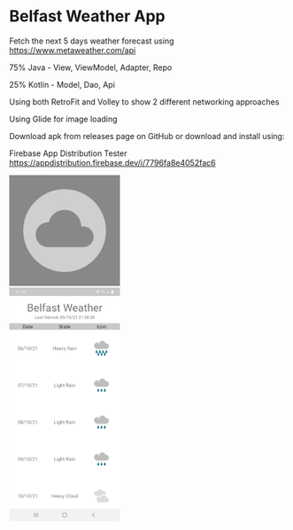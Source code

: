 # Belfast Weather App
Fetch the next 5 days weather forecast using https://www.metaweather.com/api 

75% Java - View, ViewModel, Adapter, Repo

25% Kotlin - Model, Dao, Api

Using both RetroFit and Volley to show 2 different networking approaches

Using Glide for image loading

Download apk from releases page on GitHub or download and install using:

Firebase App Distribution Tester
https://appdistribution.firebase.dev/i/7796fa8e4052fac6

<img src="app/src/main/ic_launcher-playstore.png" alt="app icon" width="200"/>
<br/>
<img src="app/src/main/demo.png" alt="demo image" width="200"/>
